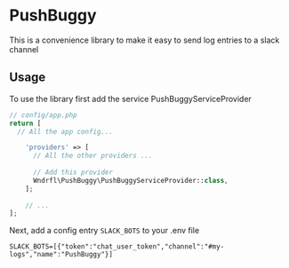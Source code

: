# PushBuggy

This is a convenience library to make it easy to send log entries to a slack
channel

## Usage

To use the library first add the service PushBuggyServiceProvider

```php
// config/app.php
return [
  // All the app config...

    'providers' => [  
      // All the other providers ...
      
      // Add this provider
      Wndrfl\PushBuggy\PushBuggyServiceProvider::class,
    ];
    
    // ...
];
```

Next, add a config entry `SLACK_BOTS` to your .env file

```
SLACK_BOTS=[{"token":"chat_user_token","channel":"#my-logs","name":"PushBuggy"}]
```
